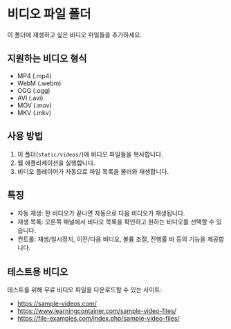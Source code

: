 # 비디오 파일 폴더

이 폴더에 재생하고 싶은 비디오 파일들을 추가하세요.

## 지원하는 비디오 형식
- MP4 (.mp4)
- WebM (.webm)
- OGG (.ogg)
- AVI (.avi)
- MOV (.mov)
- MKV (.mkv)

## 사용 방법
1. 이 폴더(`static/videos/`)에 비디오 파일들을 복사합니다.
2. 웹 애플리케이션을 실행합니다.
3. 비디오 플레이어가 자동으로 파일 목록을 불러와 재생합니다.

## 특징
- 자동 재생: 한 비디오가 끝나면 자동으로 다음 비디오가 재생됩니다.
- 재생 목록: 오른쪽 패널에서 비디오 목록을 확인하고 원하는 비디오를 선택할 수 있습니다.
- 컨트롤: 재생/일시정지, 이전/다음 비디오, 볼륨 조절, 진행률 바 등의 기능을 제공합니다.

## 테스트용 비디오
테스트를 위해 무료 비디오 파일을 다운로드할 수 있는 사이트:
- https://sample-videos.com/
- https://www.learningcontainer.com/sample-video-files/
- https://file-examples.com/index.php/sample-video-files/ 